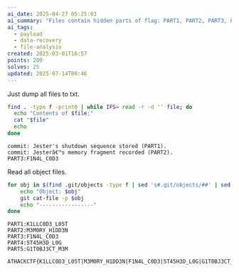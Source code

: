```yaml
---
ai_date: 2025-04-27 05:25:03
ai_summary: "Files contain hidden parts of flag: PART1, PART2, PART3, PART4, PART5"
ai_tags:
  - payload
  - data-recovery
  - file-analysis
created: 2025-03-01T16:57
points: 200
solves: 25
updated: 2025-07-14T09:46
---
```


Just dump all files to txt.

```bash
find . -type f -print0 | while IFS= read -r -d '' file; do
  echo "Contents of $file:"
  cat "$file"
  echo
done
```

```
commit: Jester's shutdown sequence stored (PART1).
commit: Jesterâ€™s memory fragment recorded (PART2).
PART3:F1N4L_C0D3
```

Read all object files.

```bash
for obj in $(find .git/objects -type f | sed 's#.git/objects/##' | sed 's#/##'); do
    echo "Object: $obj"
    git cat-file -p $obj
    echo "-----------------"
done
```

```
PART1:K1LLC0D3_L05T
PART2:M3M0RY_H1DD3N
PART3:F1N4L_C0D3
PART4:5T45H3D_L0G
PART5:G1T0BJ3CT_M3M
```

```flag
ATHACKCTF{K1LLC0D3_L05T|M3M0RY_H1DD3N|F1N4L_C0D3|5T45H3D_L0G|G1T0BJ3CT_M3M}
```